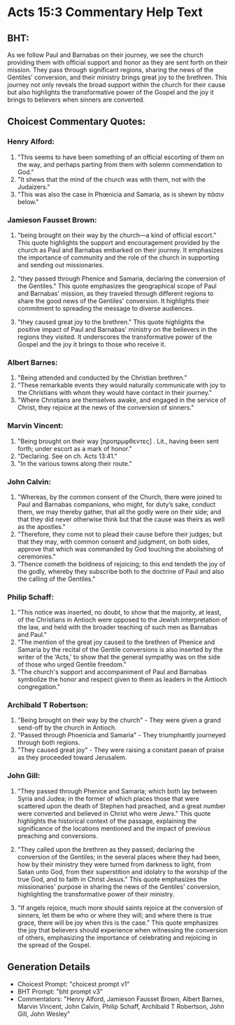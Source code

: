 # Acts 15:3 Commentary Help Text

## BHT:
As we follow Paul and Barnabas on their journey, we see the church providing them with official support and honor as they are sent forth on their mission. They pass through significant regions, sharing the news of the Gentiles' conversion, and their ministry brings great joy to the brethren. This journey not only reveals the broad support within the church for their cause but also highlights the transformative power of the Gospel and the joy it brings to believers when sinners are converted.

## Choicest Commentary Quotes:
### Henry Alford:
1. "This seems to have been something of an official escorting of them on the way, and perhaps parting from them with solemn commendation to God."
2. "It shews that the mind of the church was with them, not with the Judaizers."
3. "This was also the case in Phœnicia and Samaria, as is shewn by πᾶσιν below."

### Jamieson Fausset Brown:
1. "being brought on their way by the church—a kind of official escort." This quote highlights the support and encouragement provided by the church as Paul and Barnabas embarked on their journey. It emphasizes the importance of community and the role of the church in supporting and sending out missionaries.

2. "they passed through Phenice and Samaria, declaring the conversion of the Gentiles." This quote emphasizes the geographical scope of Paul and Barnabas' mission, as they traveled through different regions to share the good news of the Gentiles' conversion. It highlights their commitment to spreading the message to diverse audiences.

3. "they caused great joy to the brethren." This quote highlights the positive impact of Paul and Barnabas' ministry on the believers in the regions they visited. It underscores the transformative power of the Gospel and the joy it brings to those who receive it.

### Albert Barnes:
1. "Being attended and conducted by the Christian brethren."
2. "These remarkable events they would naturally communicate with joy to the Christians with whom they would have contact in their journey."
3. "Where Christians are themselves awake, and engaged in the service of Christ, they rejoice at the news of the conversion of sinners."

### Marvin Vincent:
1. "Being brought on their way [προπρμφθεντες] . Lit., having been sent forth; under escort as a mark of honor."
2. "Declaring. See on ch. Acts 13:41."
3. "In the various towns along their route."

### John Calvin:
1. "Whereas, by the common consent of the Church, there were joined to Paul and Barnabas companions, who might, for duty’s sake, conduct them, we may thereby gather, that all the godly were on their side; and that they did never otherwise think but that the cause was theirs as well as the apostles."
2. "Therefore, they come not to plead their cause before their judges; but that they may, with common consent and judgment, on both sides, approve that which was commanded by God touching the abolishing of ceremonies."
3. "Thence cometh the boldness of rejoicing; to this end tendeth the joy of the godly, whereby they subscribe both to the doctrine of Paul and also the calling of the Gentiles."

### Philip Schaff:
1. "This notice was inserted, no doubt, to show that the majority, at least, of the Christians in Antioch were opposed to the Jewish interpretation of the law, and held with the broader teaching of such men as Barnabas and Paul."
2. "The mention of the great joy caused to the brethren of Phenice and Samaria by the recital of the Gentile conversions is also inserted by the writer of the ‘Acts,’ to show that the general sympathy was on the side of those who urged Gentile freedom."
3. "The church's support and accompaniment of Paul and Barnabas symbolize the honor and respect given to them as leaders in the Antioch congregation."

### Archibald T Robertson:
1. "Being brought on their way by the church" - They were given a grand send-off by the church in Antioch.
2. "Passed through Phoenicia and Samaria" - They triumphantly journeyed through both regions.
3. "They caused great joy" - They were raising a constant paean of praise as they proceeded toward Jerusalem.

### John Gill:
1. "They passed through Phenice and Samaria; which both lay between Syria and Judea; in the former of which places those that were scattered upon the death of Stephen had preached, and a great number were converted and believed in Christ who were Jews." This quote highlights the historical context of the passage, explaining the significance of the locations mentioned and the impact of previous preaching and conversions.

2. "They called upon the brethren as they passed; declaring the conversion of the Gentiles; in the several places where they had been, how by their ministry they were turned from darkness to light, from Satan unto God, from their superstition and idolatry to the worship of the true God, and to faith in Christ Jesus." This quote emphasizes the missionaries' purpose in sharing the news of the Gentiles' conversion, highlighting the transformative power of their ministry.

3. "If angels rejoice, much more should saints rejoice at the conversion of sinners, let them be who or where they will; and where there is true grace, there will be joy when this is the case." This quote emphasizes the joy that believers should experience when witnessing the conversion of others, emphasizing the importance of celebrating and rejoicing in the spread of the Gospel.


## Generation Details
- Choicest Prompt: "choicest prompt v1"
- BHT Prompt: "bht prompt v3"
- Commentators: "Henry Alford, Jamieson Fausset Brown, Albert Barnes, Marvin Vincent, John Calvin, Philip Schaff, Archibald T Robertson, John Gill, John Wesley"
